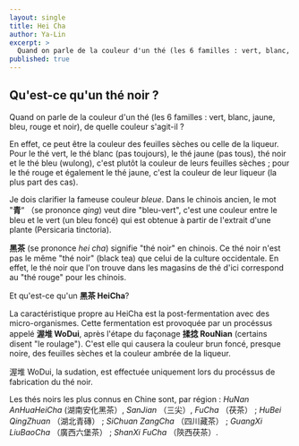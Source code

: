 ```yaml
---
layout: single
title: Hei Cha
author: Ya-Lin
excerpt: >
  Quand on parle de la couleur d'un thé (les 6 familles : vert, blanc, jaune, bleu, rouge et noir), de quelle couleur s'agit-il ?
published: true
---
```

## Qu'est-ce qu'un thé noir ?

Quand on parle de la couleur d'un thé (les 6 familles : vert, blanc, jaune, bleu, rouge et noir), de quelle couleur s'agit-il ?

En effet, ce peut être la couleur des feuilles sèches ou celle de la liqueur. Pour le thé vert, le thé blanc (pas toujours), le thé jaune (pas tous), thé noir et le thé bleu (wulong), c'est plutôt la couleur de leurs feuilles sèches ; pour le thé rouge et également le thé jaune, c'est la couleur de leur liqueur (la plus part des cas). 

Je dois clarifier la fameuse couleur *bleue*. Dans le chinois ancien, le mot "**青**“ （se prononce *qing*) veut dire "bleu-vert", c'est une couleur entre le bleu et le vert (un bleu foncé) qui est obtenue à partir de l'extrait d'une plante (Persicaria tinctoria).

**黑茶** (se prononce *hei cha*) signifie "thé noir" en chinois. Ce thé noir n'est pas le même "thé noir" (black tea) que celui de la culture occidentale. En effet, le thé noir que l'on trouve dans les magasins de thé d'ici correspond au "thé rouge" pour les chinois.

Et qu'est-ce qu'un **黑茶 HeiCha**?

La caractéristique propre au HeiCha est la post-fermentation avec des micro-organismes. Cette fermentation est provoquée par un procéssus appelé **渥堆 WoDui**, après l'étape du façonage **揉捻 RouNian** (certains disent "le roulage"). C'est elle qui causera la couleur brun foncé, presque noire, des feuilles sèches et la couleur ambrée  de la liqueur.

渥堆 WoDui, la sudation, est effectuée uniquement lors du procéssus de fabrication du thé noir.

Les thés noirs les plus connus en Chine sont, par région : *HuNan AnHuaHeiCha* (湖南安化黑茶）, *SanJian* （三尖）, *FuCha* （茯茶） ; *HuBei QingZhuan* （湖北青磚） ; *SiChuan ZangCha* （四川藏茶） ; *GuangXi LiuBaoCha* （廣西六堡茶） ; *ShanXi FuCha* （陝西茯茶）.
